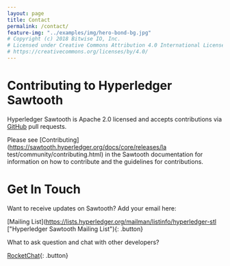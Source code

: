 ```yaml
---
layout: page
title: Contact
permalink: /contact/
feature-img: "../examples/img/hero-bond-bg.jpg"
# Copyright (c) 2018 Bitwise IO, Inc.
# Licensed under Creative Commons Attribution 4.0 International License
# https://creativecommons.org/licenses/by/4.0/
---
```


# Contributing to Hyperledger Sawtooth

Hyperledger Sawtooth is Apache 2.0 licensed and accepts contributions via
[GitHub](https://github.com/hyperledger/sawtooth-core) pull requests.

Please see [Contributing](https://sawtooth.hyperledger.org/docs/core/releases/la
test/community/contributing.html) in the Sawtooth documentation for information
on how to contribute and the guidelines for contributions.

# Get In Touch

Want to receive updates on Sawtooth? Add your email here:

[Mailing List](https://lists.hyperledger.org/mailman/listinfo/hyperledger-stl
["Hyperledger Sawtooth Mailing List"){: .button}

What to ask question and chat with other developers?

[RocketChat](https://chat.hyperledger.org/channel/sawtooth
"RocketChat"){: .button}
